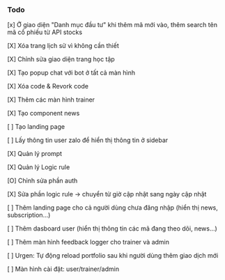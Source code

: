 ### Todo

[x] Ở giao diện "Danh mục đầu tư" khi thêm mã mới vào, thêm search tên mã cổ phiếu từ API stocks

[X] Xóa trang lịch sử vì không cần thiết

[X] Chỉnh sửa giao diện trang học tập

[X] Tạo popup chat với bot ở tất cả màn hình

[X] Xóa code & Revork code

[X] Thêm các màn hình trainer

[X] Tạo component news

[ ] Tạo landing page

[ ] Lấy thông tin user zalo để hiển thị thông tin ở sidebar

[X] Quản lý prompt

[X] Quản lý Logic rule

[O] Chỉnh sửa phần auth

[X] Sửa phần logic rule -> chuyển từ giờ cập nhật sang ngày cập nhật

[ ] Thêm landing page cho cả người dùng chưa đăng nhập (hiển thị news, subscription...)

[ ] Thêm dasboard user (hiển thị thông tin các mã đang theo dõi, news...)

[ ] Thêm màn hình feedback logger cho trainer và admin

[ ] Urgen: Tự động reload portfolio sau khi người dùng thêm giao dịch mới

[ ] Màn hình cài đặt: user/trainer/admin
